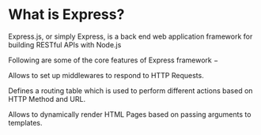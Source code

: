 # What is Express?

Express.js, or simply Express, is a back end web application framework for building RESTful APIs with Node.js

Following are some of the core features of Express framework −

Allows to set up middlewares to respond to HTTP Requests.

Defines a routing table which is used to perform different actions based on HTTP Method and URL.

Allows to dynamically render HTML Pages based on passing arguments to templates.
